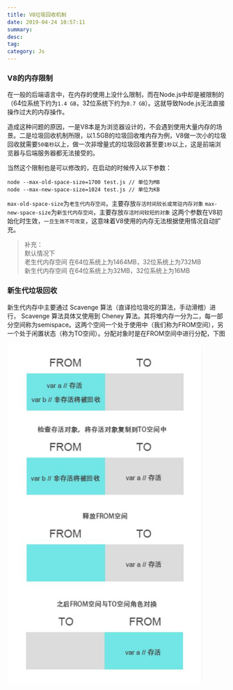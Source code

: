 ```yaml
---
title: V8垃圾回收机制
date: 2019-04-24 10:57:11
summary: 
desc: 
tag: 
category: Js
---
```


### V8的内存限制
在一般的后端语言中，在内存的使用上没什么限制，而在Node.js中却是被限制的（64ͮ位系统下约为`1.4 GB`，32ͮ位系统下约为`0.7 GB`）。这就导致Node.js无法直接操作过大的内存操作。

造成这种问题的原因，一是V8本是为浏览器设计的，不会遇到使用大量内存的场景。二是垃圾回收机制所限，以1.5GB的垃圾回收堆内存为例，V8做一次小的垃圾回收就需要`50毫秒`以上，做一次非增量式的垃圾回收甚至要`1秒`以上，这是前端浏览器与后端服务器都无法接受的。

当然这个限制也是可以修改的，在启动的时候传入以下参数：
```
node --max-old-space-size=1700 test.js // 单位为MB
node --max-new-space-size=1024 test.js // 单位为KB
```
`max-old-space-size`为`老生代内存空间`，主要存放`存活时间较长或常驻内存对象`
`max-new-space-size`为`新生代内存空间`，主要存放`存活时间较短的对象`
这两个参数在V8初始化时生效，`一旦生效不可改变`，这意味着V8使用的内存无法根据使用情况自动扩充。

> 补充：<br>
> 默认情况下<br>
> 老生代内存空间 在64位系统上为1464MB，32位系统上为732MB<br>
> 新生代内存空间 在64位系统上为32MB，32位系统上为16MB

### 新生代垃圾回收
新生代内存中主要通过 Scavenge 算法（直译捡垃圾吃的算法，手动滑稽）进行， Scavenge 算法具体又使用到 Cheney 算法。其将堆内存一分为二，每一部分空间称为semispace。这两个空间一个处于使用中（我们称为FROM空间），另一个处于闲置状态（称为TO空间）。分配对象时是在FROM空间中进行分配，下图

![V8新生代垃圾回收机制](https://raw.githubusercontent.com/hbxywdk/hexo-blog/master/assets/2019-04/V8-1.jpg)
